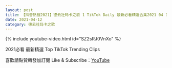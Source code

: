 ```yaml
---
layout: post
title: 【抖音熱搜2021】德云社玛卡之歌 1 TikTok Daily 最新必看精選合集2021 04 12
date: 2021-04-12
category: 德云社玛卡之歌
---
```


{% include youtube-video.html id="SZ2sRJ0VnXo" %}

2021必看 最新精選 Top TikTok Trending Clips

喜歡請點贊轉發加訂閱 Like & Subscribe：[YouTube](https://www.youtube.com/channel/UCAoR7VcanIPd04uEq_GIylA/videos)

